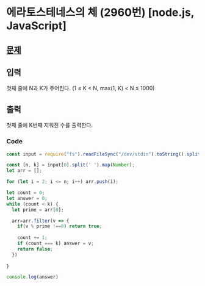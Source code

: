 # 에라토스테네스의 체 (2960번) [node.js, JavaScript]

## [문제](https://www.acmicpc.net/problem/2960)

## 입력

첫째 줄에 N과 K가 주어진다. (1 ≤ K < N, max(1, K) < N ≤ 1000)

## 출력

첫째 줄에 K번째 지워진 수를 출력한다.

### Code

```js
const input = require("fs").readFileSync("/dev/stdin").toString().split("\n");

const [n, k] = input[0].split(' ').map(Number);
let arr = [];

for (let i = 2; i <= n; i++) arr.push(i);

let count = 0;
let answer = 0;
while (count < k) {
  let prime = arr[0];

  arr=arr.filter(v => {
    if(v % prime !==0) return true;
    
    count += 1;
    if (count === k) answer = v;
    return false;
  })
  
}

console.log(answer)
```
